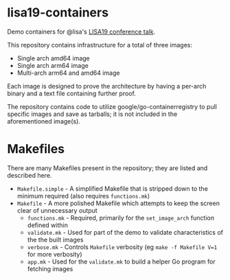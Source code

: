 # lisa19-containers

Demo containers for @lisa's [LISA19 conference talk](https://thedoh.dev/conferences.html).

This repository contains infrastructure for a total of three images:

* Single arch amd64 image
* Single arch arm64 image
* Multi-arch arm64 and amd64 image

Each image is designed to prove the architecture by having a per-arch binary and a text file containing further proof.

The repository contains code to utilize google/go-containerregistry to pull specific images and save as tarballs; it is not included in the aforementioned image(s).

# Makefiles

There are many Makefiles present in the repository; they are listed and described here.

* `Makefile.simple` - A simplified Makefile that is stripped down to the minimum required (also requires `functions.mk`)
* `Makefile` - A more polished Makefile which attempts to keep the screen clear of unnecessary output
  * `functions.mk` - Required, primarily for the `set_image_arch` function defined within
  * `validate.mk` - Used for part of the demo to validate characteristics of the the built images
  * `verbose.mk` - Controls `Makefile` verbosity (eg `make -f Makefile V=1` for more verbosity)
  * `app.mk` - Used for the `validate.mk` to build a helper Go program for fetching images
